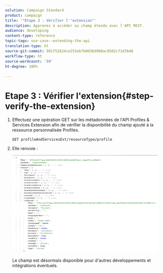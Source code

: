 ```yaml
---
solution: Campaign Standard
product: campaign
title: '"Etape 3 : Vérifier l''extension"'
description: Apprenez à accéder au champ étendu avec l'API REST.
audience: developing
content-type: reference
topic-tags: use-case--extending-the-api
translation-type: ht
source-git-commit: 501f52624ce253eb7b0d36d908ac8502cf1d3b48
workflow-type: ht
source-wordcount: '59'
ht-degree: 100%

---
```



# Etape 3 : Vérifier l&#39;extension{#step-verify-the-extension}

1. Effectuez une opération GET sur les métadonnées de l&#39;API Profiles &amp; Services Extension afin de vérifier la disponibilité du champ ajouté à la ressource personnalisée Profiles.

   ```
   GET profileAndServicesExt/resourceType/profile
   ```

1. Elle renvoie :

   ![](assets/extendpandsapiview.png)

   Le champ est désormais disponible pour d&#39;autres développements et intégrations éventuels.

